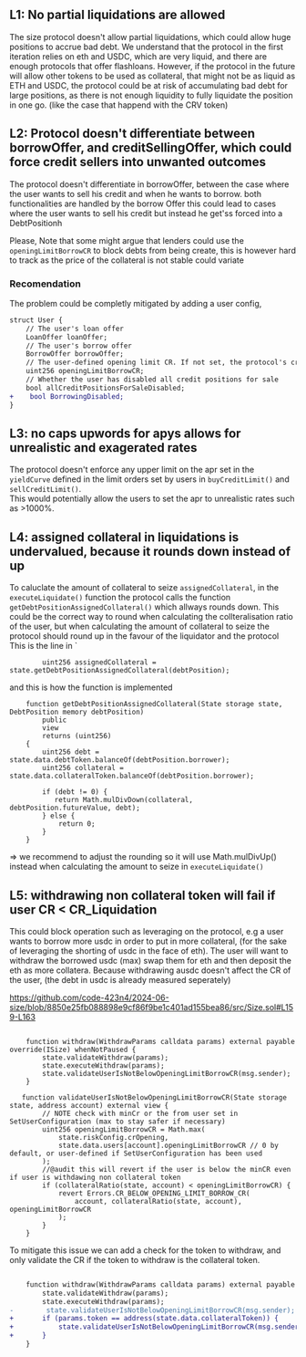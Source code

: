 ## L1: No partial liquidations are allowed
The size protocol doesn't allow partial liquidations, which could allow huge positions to accrue bad debt.
We understand that the protocol in the first iteration relies on eth and USDC, which are very liquid, and there are enough protocols that offer flashloans.
However, if the protocol in the future will allow other tokens to be used as collateral, that might not be as liquid as ETH and USDC, the protocol could be at risk of accumulating bad debt for large positions, as there is not enough liquidity to fully liquidate the position in one go. (like the case that happend with the CRV token)

## L2: Protocol doesn't differentiate between borrowOffer, and creditSellingOffer, which could force credit sellers into unwanted outcomes
The protocol doesn't differentiate in borrowOffer, between the case where the user wants to sell his credit and when he wants to borrow. both functionalities are handled by the borrow Offer this could lead to cases where the user wants to sell his credit but instead he get'ss forced into a DebtPositionh

Please, Note that some might argue that lenders could use the `openingLimitBorrowCR` to block debts from being create, this is however hard to track as the price of the collateral is not stable could variate  
### Recomendation 

The problem could be completly mitigated by adding a user config, 
```diff
struct User {
    // The user's loan offer
    LoanOffer loanOffer;
    // The user's borrow offer
    BorrowOffer borrowOffer;
    // The user-defined opening limit CR. If not set, the protocol's crOpening is used.
    uint256 openingLimitBorrowCR;
    // Whether the user has disabled all credit positions for sale
    bool allCreditPositionsForSaleDisabled;
+    bool BorrowingDisabled;
}
```


## L3: no caps upwords for apys allows for unrealistic and exagerated rates
The protocol doesn't enforce any upper limit on the apr set in the `yieldCurve` defined in the limit orders set by users in `buyCreditLimit()` and `sellCreditLimit()`.    
This would potentially allow the users to set the apr to unrealistic rates such as >1000%.

## L4: assigned collateral in liquidations is undervalued, because it rounds down instead of up
To caluclate the amount of collateral to seize `assignedCollateral`, in the `executeLiquidate()` function the protocol calls the function `getDebtPositionAssignedCollateral()` which allways rounds down. This could be the correct way to round when calculating the collteralisation ratio of the user, but when calculating the amount of collateral to seize the protocol should round up in the favour of the liquidator and the protocol
This is the line in `

```solidity
        uint256 assignedCollateral = state.getDebtPositionAssignedCollateral(debtPosition);
```
and this is how the function is implemented
```solidity
    function getDebtPositionAssignedCollateral(State storage state, DebtPosition memory debtPosition)
        public
        view
        returns (uint256)
    {
        uint256 debt = state.data.debtToken.balanceOf(debtPosition.borrower);
        uint256 collateral = state.data.collateralToken.balanceOf(debtPosition.borrower);

        if (debt != 0) {
           return Math.mulDivDown(collateral, debtPosition.futureValue, debt);
        } else {
            return 0;
        }
    }
```
=> we recommend to adjust the rounding so it will use Math.mulDivUp() instead when calculating the amount to seize in `executeLiquidate()`

## L5: withdrawing non collateral token will fail if user CR < CR_Liquidation
This could block operation such as leveraging on the protocol, e.g a user wants to borrow more usdc in order to put in more collateral, (for the sake of leveraging the shorting of usdc in the face of eth). The user will want to withdraw the borrowed usdc (max) swap them for eth and then deposit the eth as more collatera.
Because withdrawing ausdc doesn't affect the CR of the user, (the debt in usdc is already measured seperately)

https://github.com/code-423n4/2024-06-size/blob/8850e25fb088898e9cf86f9be1c401ad155bea86/src/Size.sol#L159-L163
```solidity

    function withdraw(WithdrawParams calldata params) external payable override(ISize) whenNotPaused {
        state.validateWithdraw(params);
        state.executeWithdraw(params);
        state.validateUserIsNotBelowOpeningLimitBorrowCR(msg.sender);
    }
```



```solidity
   function validateUserIsNotBelowOpeningLimitBorrowCR(State storage state, address account) external view {
        // NOTE check with minCr or the from user set in SetUserConfiguration (max to stay safer if necessary)
        uint256 openingLimitBorrowCR = Math.max(
            state.riskConfig.crOpening,
            state.data.users[account].openingLimitBorrowCR // 0 by default, or user-defined if SetUserConfiguration has been used
        );
        //@audit this will revert if the user is below the minCR even if user is withdawing non collateral token
        if (collateralRatio(state, account) < openingLimitBorrowCR) {
            revert Errors.CR_BELOW_OPENING_LIMIT_BORROW_CR(
                account, collateralRatio(state, account), openingLimitBorrowCR
            );
        }
    }
```

To mitigate this issue we can add a check for the token to withdraw, and only validate the CR if the token to withdraw is the collateral token.
```diff

    function withdraw(WithdrawParams calldata params) external payable override(ISize) whenNotPaused {
        state.validateWithdraw(params);
        state.executeWithdraw(params);
-        state.validateUserIsNotBelowOpeningLimitBorrowCR(msg.sender);
+       if (params.token == address(state.data.collateralToken)) {
+           state.validateUserIsNotBelowOpeningLimitBorrowCR(msg.sender);
+       }
    }
```
